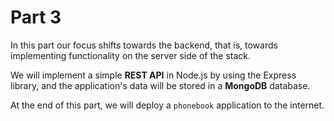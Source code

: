 # Part 3

In this part our focus shifts towards the backend, that is, towards implementing functionality on the server side of the stack.

We will implement a simple **REST API** in Node.js by using the Express library, and the application's data will be stored in a **MongoDB** database.

At the end of this part, we will deploy a `phonebook` application to the internet.
